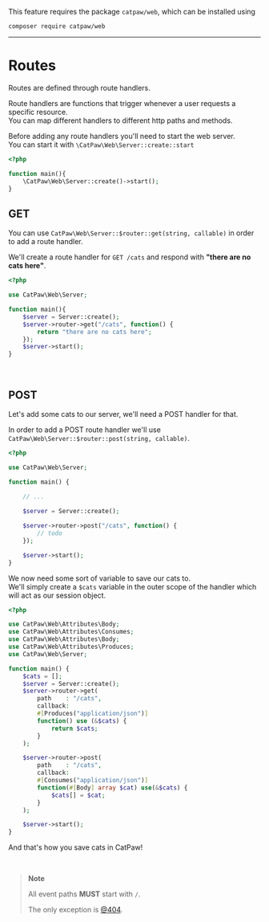 This feature requires the package `catpaw/web`, which can be installed using<br/>
```
composer require catpaw/web
```
<hr/>

# Routes

Routes are defined through route handlers.

Route handlers are functions that trigger whenever a user requests a specific resource.<br/>
You can map different handlers to different http paths and methods.

Before adding any route handlers you'll need to start the web server.<br/>
You can start it with `\CatPaw\Web\Server::create::start`

```php
<?php

function main(){
    \CatPaw\Web\Server::create()->start();
}

```

## GET

You can use ```CatPaw\Web\Server::$router::get(string, callable)``` in order to add a route handler.<br />

We'll create a route handler for ```GET /cats``` and respond with <b>"there are no cats here"</b>.

```php
<?php

use CatPaw\Web\Server;

function main(){
    $server = Server::create();
    $server->router->get("/cats", function() {
        return "there are no cats here";
    });
    $server->start();
}

```
<br/>

## POST

Let's add some cats to our server, we'll need a POST handler for that.

In order to add a POST route handler we'll use ```CatPaw\Web\Server::$router::post(string, callable)```.

```php
<?php

use CatPaw\Web\Server;

function main() {
    
    // ...

    $server = Server::create();

    $server->router->post("/cats", function() {
        // todo
    });

    $server->start();
}
```

We now need some sort of variable to save our cats to.<br/>
We'll simply create a `$cats` variable in the outer scope of the handler which will act as our session object.

```php
<?php

use CatPaw\Web\Attributes\Body;
use CatPaw\Web\Attributes\Consumes;
use CatPaw\Web\Attributes\Body;
use CatPaw\Web\Attributes\Produces;
use CatPaw\Web\Server;

function main() {
    $cats = [];
    $server = Server::create();
    $server->router->get(
        path    : "/cats",
        callback:
        #[Produces("application/json")]
        function() use (&$cats) {
            return $cats;
        }
    );

    $server->router->post(
        path    : "/cats",
        callback:
        #[Consumes("application/json")]
        function(#[Body] array $cat) use(&$cats) {
            $cats[] = $cat;
        }
    );

    $server->start();
}
```

And that's how you save cats in CatPaw!

<br />

> **Note**
>
> All event paths **MUST** start with `/`.
>
> The only exception is [@404](./3.route-not-found.md).

